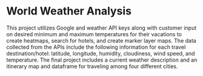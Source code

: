 # World Weather Analysis

This project utilizes Google and weather API keys along with customer input on desired minimum and maximum temperatures for their vacations to create heatmaps, search for hotels, and create marker layer maps.  The data collected from the APIs include the following information for each travel destination/hotel:  latitude, longitude, humidity, cloudiness, wind speed, and temperature.  The final project includes a current weather description and an itinerary map and dataframe for traveling among four different cities.     